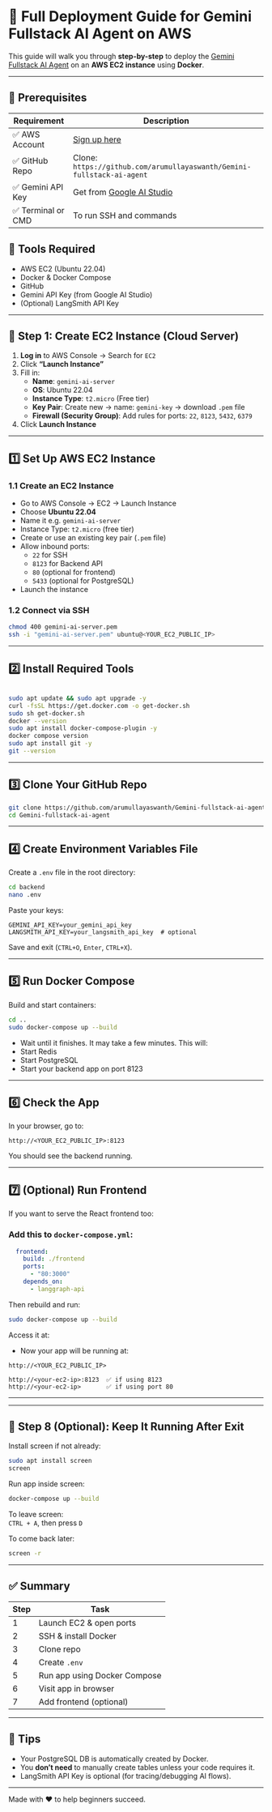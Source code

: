 

# 🚀 Full Deployment Guide for Gemini Fullstack AI Agent on AWS


This guide will walk you through **step-by-step** to deploy the [Gemini Fullstack AI Agent](https://github.com/arumullayaswanth/Gemini-fullstack-ai-agent) on an **AWS EC2 instance** using **Docker**.

---

## 🧰 Prerequisites

| Requirement | Description |
|-------------|-------------|
| ✅ AWS Account | [Sign up here](https://aws.amazon.com) |
| ✅ GitHub Repo | Clone: `https://github.com/arumullayaswanth/Gemini-fullstack-ai-agent` |
| ✅ Gemini API Key | Get from [Google AI Studio](https://aistudio.google.com/app/apikey) |
| ✅ Terminal or CMD | To run SSH and commands |

## 🧰 Tools Required
- AWS EC2 (Ubuntu 22.04)
- Docker & Docker Compose
- GitHub
- Gemini API Key (from Google AI Studio)
- (Optional) LangSmith API Key

---

## 🧱 Step 1: Create EC2 Instance (Cloud Server)

1. **Log in** to AWS Console → Search for `EC2`
2. Click **“Launch Instance”**
3. Fill in:
   - **Name**: `gemini-ai-server`
   - **OS**: Ubuntu 22.04
   - **Instance Type**: `t2.micro` (Free tier)
   - **Key Pair**: Create new → name: `gemini-key` → download `.pem` file
   - **Firewall (Security Group)**: Add rules for ports: `22`, `8123`, `5432`, `6379`
4. Click **Launch Instance**

---


## 1️⃣ Set Up AWS EC2 Instance

### 1.1 Create an EC2 Instance
- Go to AWS Console → EC2 → Launch Instance
- Choose **Ubuntu 22.04**
- Name it e.g. `gemini-ai-server`
- Instance Type: `t2.micro` (free tier)
- Create or use an existing key pair (`.pem` file)
- Allow inbound ports:
  - `22` for SSH
  - `8123` for Backend API
  - `80` (optional for frontend)
  - `5433` (optional for PostgreSQL)
- Launch the instance

### 1.2 Connect via SSH
```bash
chmod 400 gemini-ai-server.pem
ssh -i "gemini-ai-server.pem" ubuntu@<YOUR_EC2_PUBLIC_IP>
```

---

## 2️⃣ Install Required Tools

```bash

sudo apt update && sudo apt upgrade -y
curl -fsSL https://get.docker.com -o get-docker.sh
sudo sh get-docker.sh
docker --version
sudo apt install docker-compose-plugin -y
docker compose version
sudo apt install git -y
git --version

```

---

## 3️⃣ Clone Your GitHub Repo

```bash
git clone https://github.com/arumullayaswanth/Gemini-fullstack-ai-agent.git
cd Gemini-fullstack-ai-agent
```

---

## 4️⃣ Create Environment Variables File

Create a `.env` file in the root directory:

```bash
cd backend
nano .env
```

Paste your keys:

```env
GEMINI_API_KEY=your_gemini_api_key
LANGSMITH_API_KEY=your_langsmith_api_key  # optional
```

Save and exit (`CTRL+O`, `Enter`, `CTRL+X`).

---

## 5️⃣ Run Docker Compose

Build and start containers:

```bash
cd ..
sudo docker-compose up --build
```
- Wait until it finishes. It may take a few minutes.
This will:
- Start Redis
- Start PostgreSQL
- Start your backend app on port 8123

---

## 6️⃣ Check the App

In your browser, go to:

```
http://<YOUR_EC2_PUBLIC_IP>:8123
```

You should see the backend running.

---

## 7️⃣ (Optional) Run Frontend

If you want to serve the React frontend too:

### Add this to `docker-compose.yml`:
```yaml
  frontend:
    build: ./frontend
    ports:
      - "80:3000"
    depends_on:
      - langgraph-api
```

Then rebuild and run:
```bash
sudo docker-compose up --build
```

Access it at:
- Now your app will be running at:
```
http://<YOUR_EC2_PUBLIC_IP>

http://<your-ec2-ip>:8123  ✅ if using 8123
http://<your-ec2-ip>       ✅ if using port 80

```



---

---

## 🎯 Step 8 (Optional): Keep It Running After Exit

Install screen if not already:

```bash
sudo apt install screen
screen
```

Run app inside screen:

```bash
docker-compose up --build
```

To leave screen:  
`CTRL + A`, then press `D`

To come back later:

```bash
screen -r
```

---

## ✅ Summary

| Step | Task |
|------|------|
| 1 | Launch EC2 & open ports |
| 2 | SSH & install Docker |
| 3 | Clone repo |
| 4 | Create `.env` |
| 5 | Run app using Docker Compose |
| 6 | Visit app in browser |
| 7 | Add frontend (optional) |

---

## 🔑 Tips
- Your PostgreSQL DB is automatically created by Docker.
- You **don’t need** to manually create tables unless your code requires it.
- LangSmith API Key is optional (for tracing/debugging AI flows).

---

Made with ❤️ to help beginners succeed.
